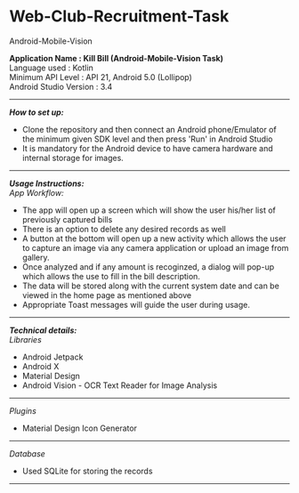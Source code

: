 # Web-Club-Recruitment-Task
Android-Mobile-Vision

**Application Name : Kill Bill (Android-Mobile-Vision Task)**
<br>
Language used : Kotlin
<br>
Minimum API Level : API 21, Android 5.0 (Lollipop)
<br>
Android Studio Version : 3.4

---

***How to set up:***
- Clone the repository and then connect an Android phone/Emulator of the minimum given SDK level and then press 'Run' in Android Studio
- It is mandatory for the Android device to have camera hardware and internal storage for images.

---

***Usage Instructions:***
<br>
*App Workflow:*
- The app will open up a screen which will show the user his/her list of previously captured bills
- There is an option to delete any desired records as well
- A button at the bottom will open up a new activity which allows the user to capture an image via any camera application or upload an image from gallery.
- Once analyzed and if any amount is recoginzed, a dialog will pop-up which allows the use to fill in the bill description.
- The data will be stored along with the current system date and can be viewed in the home page as mentioned above
- Appropriate Toast messages will guide the user during usage.

---

***Technical details:***
<br>
*Libraries*
- Android Jetpack
- Android X
- Material Design
- Android Vision - OCR Text Reader for Image Analysis 

---

*Plugins*
- Material Design Icon Generator

---

*Database*
- Used SQLite for storing the records

---



